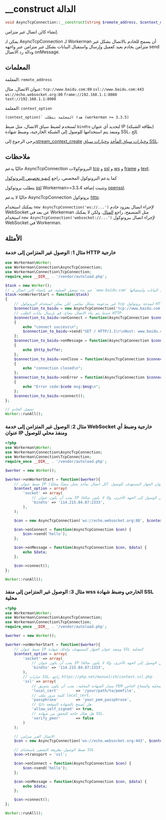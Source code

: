# __construct الدالة
```php
void AsyncTcpConnection::__construct(string $remote_address, $context_option = null)
```
إنشاء كائن اتصال غير متزامن.

يمكن لـ AsyncTcpConnection لـ Workerman أن يسمح للخادم بالاتصال بشكل غير متزامن بخادم بعيد كعميل وإرسال واستقبال البيانات بشكل غير متزامن عبر واجهة send ودالة رد الاتصال onMessage.

## المعلمات
المعلمة: `remote_address`

عنوان الاتصال، مثال:
``` tcp://www.baidu.com:80 ```
``` ssl://www.baidu.com:443 ```
``` ws://echo.websocket.org:80 ```
``` frame://192.168.1.1:8080 ```
``` text://192.168.1.1:8080 ```

المعلمة: `context_option`

``` (context_option)` هذا المعلمة يتطلب (workerman >= 3.3.5) ```

تُستخدم لضبط سياق الاتصال، مثل ضبط `bindto` لتحديد أي عنوان IP (بطاقة الشبكة) ومنفذ يتم استخدامها للوصول إلى الشبكة الخارجية، وضبط شهادة SSL، إلخ.

يرجى الرجوع إلى[stream_context_create](https://php.net/manual/en/function.stream-context-create.php) و[خيارات سياق المأخذ](https://php.net/manual/zh/context.socket.php) و[خيارات سياق SSL](https://php.net/manual/zh/context.ssl.php).

## ملاحظات
حاليًا يدعم AsyncTcpConnection البروتوكولات [tcp](https://baike.baidu.com/subview/32754/8048820.htm) و [ssl](https://baike.baidu.com/view/525499.htm) و [ws](appendices/about-ws.md) و [frame](appendices/about-frame.md) و [text](appendices/about-text.md).

كما يدعم البروتوكول المخصص، راجع [كيفية تخصيص البروتوكول](../protocols/how-protocols.md)

يتطلب بروتوكول [ssl](https://baike.baidu.com/view/525499.htm) Workerman>=3.3.4 وتثبيت إضافة [openssl](https://php.net/manual/zh/book.openssl.php).

حاليًا لا يدعم AsyncTcpConnection بروتوكول [http](https://baike.baidu.com/view/9472.htm).

يمكنك استخدام `new AsyncTcpConnection('ws://...')` لإجراء اتصال بمزود خادم WebSocket عن بعد في Workerman مثل المتصفح، راجع [المثال](../appendices/about-ws.md). ولكن لا يمكنك استخدام `new AsyncTcpConnection('websocket://...')` لإجراء اتصال ببروتوكول WebSocket في Workerman.

## الأمثلة
### مثال 1: الوصول غير المتزامن إلى خدمة HTTP خارجية
```php
use Workerman\Worker;
use Workerman\Connection\AsyncTcpConnection;
use Workerman\Connection\TcpConnection;
require_once __DIR__ . '/vendor/autoload.php';

$task = new Worker();
// عند بدء تشغيل العملية، قم بإنشاء كائن اتصال بـ `www.baidu.com` بشكل غير متزامن وإرسال البيانات واستقبالها
$task->onWorkerStart = function($task)
{
    // غير مدعومة بشكل مباشر، لكن يمكن استخدام البروتوكول tcp لنمذجة بروتوكول HTTP لإرسال البيانات
    $connection_to_baidu = new AsyncTcpConnection('tcp://www.baidu.com:80');
    // عندما يتم بناء الاتصال بنجاح، قم بإرسال بيانات الطلب HTTP
    $connection_to_baidu->onConnect = function(AsyncTcpConnection $connection_to_baidu)
    {
        echo "connect success\n";
        $connection_to_baidu->send("GET / HTTP/1.1\r\nHost: www.baidu.com\r\nConnection: keep-alive\r\n\r\n");
    };
    $connection_to_baidu->onMessage = function(AsyncTcpConnection $connection_to_baidu, $http_buffer)
    {
        echo $http_buffer;
    };
    $connection_to_baidu->onClose = function(AsyncTcpConnection $connection_to_baidu)
    {
        echo "connection closed\n";
    };
    $connection_to_baidu->onError = function(AsyncTcpConnection $connection_to_baidu, $code, $msg)
    {
        echo "Error code:$code msg:$msg\n";
    };
    $connection_to_baidu->connect();
};

// تشغيل الخادم
Worker::runAll();
```

### مثال 2: الوصول غير المتزامن إلى خدمة WebSocket خارجية وضبط أي عنوان IP ومنفذ محلي للوصول
```php
<?php
use Workerman\Worker;
use Workerman\Connection\AsyncTcpConnection;
use Workerman\Connection\TcpConnection;
require_once __DIR__ . '/vendor/autoload.php';

$worker = new Worker();

$worker->onWorkerStart = function($worker){
    // ضبط عنوان IP ومنفذ عنوان الجهاز المستهدف للوصول (كل اتصال بمأخذ يحتل منفذًا محليًا)
    $context_option = array(
        'socket' => array(
            // يجب أن يكون عنوان IP عنوان بطاقة الشبكة المحلي ويمكن الوصول إلى الجهة الأخرى، وإلا لا يكون صالحًا
            'bindto' => '114.215.84.87:2333',
        ),
    );

    $con = new AsyncTcpConnection('ws://echo.websocket.org:80', $context_option);

    $con->onConnect = function(AsyncTcpConnection $con) {
        $con->send('hello');
    };

    $con->onMessage = function(AsyncTcpConnection $con, $data) {
        echo $data;
    };

    $con->connect();
};

Worker::runAll();
```

### مثال 3: الوصول غير المتزامن إلى منفذ wss الخارجي وضبط شهادة SSL محلية
```php
<?php
use Workerman\Worker;
use Workerman\Connection\AsyncTcpConnection;
use Workerman\Connection\TcpConnection;
require_once __DIR__ . '/vendor/autoload.php';

$worker = new Worker();

$worker->onWorkerStart = function($worker){
    // ضبط عنوان IP ومنفذ عنوان الجهاز المستهدف وكذلك شهادة SSL المحلية
    $context_option = array(
        'socket' => array(
            // يجب أن يكون عنوان IP عنوان بطاقة الشبكة المحلي ويمكن الوصول إلى الجهة الأخرى، وإلا لا يكون صالحًا
            'bindto' => '114.215.84.87:2333',
        ),
        // خيارات SSL، راجع https://php.net/manual/zh/context.ssl.php
        'ssl' => array(
            // مسار الشهادة المحلية. يجب أن يكون بتنسيق PEM ويتضمن الشهادة المحلية والمفتاح الخاص.
            'local_cert'        => '/your/path/to/pemfile',
            // كلمة مرور ملف local_cert.
            'passphrase'        => 'your_pem_passphrase',
            // هل يُسمح بالشهادة الموقعة ذاتيًا.
            'allow_self_signed' => true,
            // هل هناك حاجة للتحقق من شهادة SSL.
            'verify_peer'       => false
        )
    );

    // الاتصال الغير متزامن
    $con = new AsyncTcpConnection('ws://echo.websocket.org:443', $context_option);

    // ضبط الوصول بطريقة التشفير باستخدام SSL
    $con->transport = 'ssl';

    $con->onConnect = function(AsyncTcpConnection $con) {
        $con->send('hello');
    };

    $con->onMessage = function(AsyncTcpConnection $con, $data) {
        echo $data;
    };

    $con->connect();
};

Worker::runAll();
```
